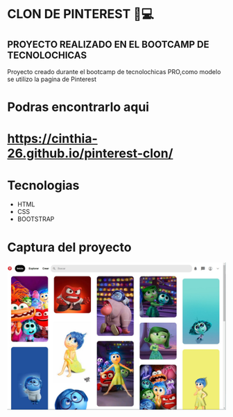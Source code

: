 #  CLON DE PINTEREST 👩💻

## PROYECTO  REALIZADO EN EL BOOTCAMP DE TECNOLOCHICAS

  Proyecto creado durante el bootcamp de tecnolochicas PRO,como modelo se utilizo la pagina de Pinterest
# Podras encontrarlo aqui
# https://cinthia-26.github.io/pinterest-clon/

# Tecnologias

* HTML
* CSS
* BOOTSTRAP

# Captura del proyecto
![Captura del proyecto](/imagenes/Evidencia.jpeg)
